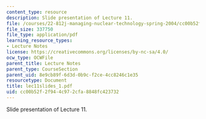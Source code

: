 ```yaml
---
content_type: resource
description: Slide presentation of Lecture 11.
file: /courses/22-812j-managing-nuclear-technology-spring-2004/cc00b52f2f944c972cfa8848fc423732_lec11slides_1.pdf
file_size: 337750
file_type: application/pdf
learning_resource_types:
- Lecture Notes
license: https://creativecommons.org/licenses/by-nc-sa/4.0/
ocw_type: OCWFile
parent_title: Lecture Notes
parent_type: CourseSection
parent_uid: 8e9cb89f-6d3d-0b9c-f2ce-4cc8246c1e35
resourcetype: Document
title: lec11slides_1.pdf
uid: cc00b52f-2f94-4c97-2cfa-8848fc423732
---
```

Slide presentation of Lecture 11.